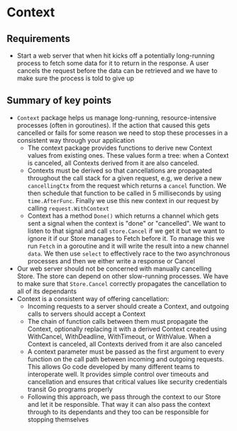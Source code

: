 # Context

## Requirements

* Start a web server that when hit kicks off a potentially long-running process to fetch some data for it to return in the response. A user cancels the request before the data can be retrieved and we have to make sure the process is told to give up



## Summary of key points

* `Context` package helps us manage long-running, resource-intensive processes (often in goroutines). If the action that caused this gets cancelled or fails for some reason we need to stop these processes in a consistent way through your application
    * The context package provides functions to derive new Context values from existing ones. These values form a tree: when a Context is canceled, all Contexts derived from it are also canceled.
    * Contexts must be derived so that cancellations are propagated throughout the call stack for a given request, e.g, we derive a new `cancellingCtx` from the request which returns a `cancel` function. We then schedule that function to be called in 5 milliseconds by using `time.AfterFunc`. Finally we use this new context in our request by calling `request.WithContext`
    * Context has a method `Done()` which returns a channel which gets sent a signal when the context is "done" or "cancelled". We want to listen to that signal and call `store.Cancel` if we get it but we want to ignore it if our Store manages to Fetch before it. To manage this we run `Fetch` in a goroutine and it will write the result into a new channel `data`. We then use `select` to effectively race to the two asynchronous processes and then we either write a response or Cancel
* Our web server should not be concerned with manually cancelling Store. The store can depend on other slow-running processes. We have to make sure that `Store.Cancel` correctly propagates the cancellation to all of its dependants
* Context is a consistent way of offering cancellation:
    * Incoming requests to a server should create a Context, and outgoing calls to servers should accept a Context
    * The chain of function calls between them must propagate the Context, optionally replacing it with a derived Context created using WithCancel, WithDeadline, WithTimeout, or WithValue. When a Context is canceled, all Contexts derived from it are also canceled
    * A context parameter must be passed as the first argument to every function on the call path between incoming and outgoing requests. This allows Go code developed by many different teams to interoperate well. It provides simple control over timeouts and cancellation and ensures that critical values like security credentials transit Go programs properly
    * Following this approach, we pass through the context to our Store and let it be responsible. That way it can also pass the context through to its dependants and they too can be responsible for stopping themselves


